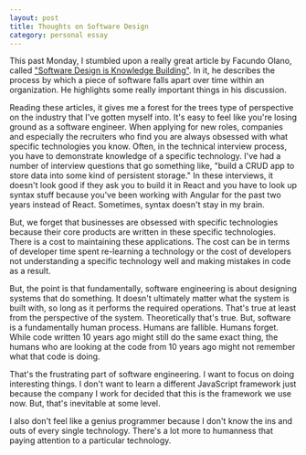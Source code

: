 ```yaml
---
layout: post
title: Thoughts on Software Design
category: personal essay
---
```


This past Monday, I stumbled upon a really great article by Facundo Olano, called ["Software Design is Knowledge Building"](https://olano.dev/blog/software-design-is-knowledge-building/?curius=2181). In it, he describes the process by which a piece of software falls apart over time within an organization. He highlights some really important things in his discussion.

Reading these articles, it gives me a forest for the trees type of perspective on the industry that I've gotten myself into. It's easy to feel like you're losing ground as a software engineer. When applying for new roles, companies and especially the recruiters who find you are always obsessed with what specific technologies you know. Often, in the technical interview process, you have to demonstrate knowledge of a specific technology. I've had a number of interview questions that go something like, "build a CRUD app to store data into some kind of persistent storage." In these interviews, it doesn't look good if they ask you to build it in React and you have to look up syntax stuff because you've been working with Angular for the past two years instead of React. Sometimes, syntax doesn't stay in my brain.

But, we forget that businesses are obsessed with specific technologies because their core products are written in these specific technologies. There is a cost to maintaining these applications. The cost can be in terms of developer time spent re-learning a technology or the cost of developers not understanding a specific technology well and making mistakes in code as a result. 

But, the point is that fundamentally, software engineering is about designing systems that do something. It doesn't ultimately matter what the system is built with, so long as it performs the required operations. That's true at least from the perspective of the system. Theoretically that's true. But, software is a fundamentally human process. Humans are fallible. Humans forget. While code written 10 years ago might still do the same exact thing, the humans who are looking at the code from 10 years ago might not remember what that code is doing. 

That's the frustrating part of software engineering. I want to focus on doing interesting things. I don't want to learn a different JavaScript framework just because the company I work for decided that this is the framework we use now. But, that's inevitable at some level.

I also don't feel like a genius programmer because I don't know the ins and outs of every single technology. There's a lot more to humanness that paying attention to a particular technology.